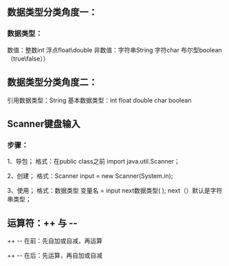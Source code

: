 ## 数据类型分类角度一：

### 数据类型：

数值：整数int 浮点float\double 
非数值：字符串String 字符char 布尔型boolean（true\false））



## 数据类型分类角度二：

引用数据类型：String 基本数据类型：int float double char boolean



## Scanner键盘输入

### 步骤：

1、导包； 格式：在public class之前 import  java.util.Scanner；

2、创建； 格式：Scanner input = new Scanner(System.in);

3、使用； 格式：数据类型 变量名 = input next数据类型( );  next（）默认是字符串类型；



## 运算符：++ 与 --

++ -- 在前：先自加或自减，再运算

++ -- 在后：先运算，再自加或自减